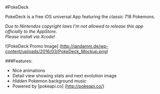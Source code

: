 #PokeDeck

PokeDeck is a free iOS universal App featuring the classic 718 Pokemons.    

*Due to Nintendos copyright laws I'm not allowed to release this app officially to the AppStore.*    
*Please install via Xcode!*

![PokeDeck Promo Image] (http://jandamm.de/wp-content/uploads/2016/03/PokeDeck_Mockup.png)

###Features:
* Nice animations
* Detail view showing stats and next evolution image
* *Hidden* Pokemon background music
* Powered by [pokeapi.co] (http://pokeapi.co/)
